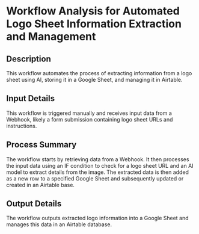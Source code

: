 # Workflow Analysis for Automated Logo Sheet Information Extraction and Management

## Description
This workflow automates the process of extracting information from a logo sheet using AI, storing it in a Google Sheet, and managing it in Airtable.

## Input Details
This workflow is triggered manually and receives input data from a Webhook, likely a form submission containing logo sheet URLs and instructions.

## Process Summary
The workflow starts by retrieving data from a Webhook. It then processes the input data using an IF condition to check for a logo sheet URL and an AI model to extract details from the image. The extracted data is then added as a new row to a specified Google Sheet and subsequently updated or created in an Airtable base.

## Output Details
The workflow outputs extracted logo information into a Google Sheet and manages this data in an Airtable database.
